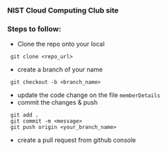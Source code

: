 ### NIST Cloud Computing Club site


### Steps to follow:
 - Clone the repo onto your local
 ```
  git clone <repo_url>
 ```
 - create a branch of your name
 ```
  git checkout -b <branch_name>
 ```
 - update the code change on the file `memberDetails`
 - commit the changes & push
 ```
  git add .
  git commit -m <message>
  git push origin <your_branch_name>
 ```
 - create a pull request from github console